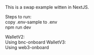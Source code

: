 This is a swap example witten in NextJS.  

Steps to run:  
copy .env-sample to .env  
npm run dev

WalletV2:  
  Using bnc-onboard
WalletV3:  
  Using web3-onboard